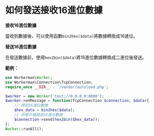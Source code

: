 # 如何發送接收16進位數據

**接收16進位數據**

當收到數據後，可以使用函數```bin2hex($data)```將數據轉換成16進位。

**發送16進位數據**

在發送數據前，使用```hex2bin($data)```將16進位數據轉換成二進位後發送。

**範例：**

```php
use Workerman\Worker;
use Workerman\Connection\TcpConnection;
require_once __DIR__ . '/vendor/autoload.php';

$worker = new Worker('text://0.0.0.0:8080');
$worker->onMessage = function(TcpConnection $connection, $data){
    // 得到16進位數據
    $hex_data = bin2hex($data);
    // 向客戶端發送16進位數據
    $connection->send(hex2bin($hex_data));
};
Worker::runAll();
```
